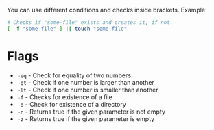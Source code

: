 You can use different conditions and checks inside brackets. Example:

```bash
# Checks if "some-file" exists and creates it, if not.
[ -f "some-file" ] || touch "some-file"
```

# Flags

- `-eq` - Check for equality of two numbers
- `-gt` - Check if one number is larger than another
- `-lt` - Check if one number is smaller than another
- `-f` - Checks for existence of a file
- `-d` - Check for existence of a directory
- `-n` - Returns true if the given parameter is not empty
- `-z` - Returns true if the given parameter is empty